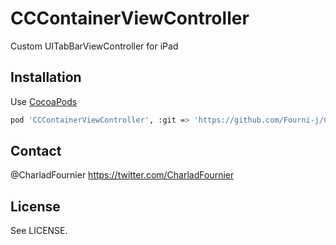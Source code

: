 # CCContainerViewController
Custom UITabBarViewController for iPad

## Installation

Use [CocoaPods](http://cocoapods.org)

```sh
pod 'CCContainerViewController', :git => 'https://github.com/Fourni-j/CCContainerViewController.git'
```

## Contact

@CharladFournier https://twitter.com/CharladFournier

## License

See LICENSE.
